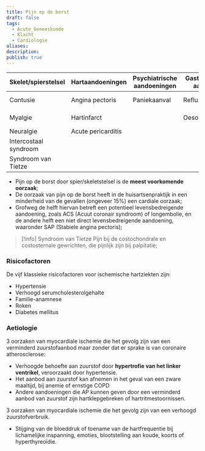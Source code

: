 ```yaml
---
title: Pijn op de borst
draft: false
tags:
  - Acute_Geneeskunde
  - Klacht
  - Cardiologie
aliases: 
description: 
publish: true
---
```




| Skelet/spierstelsel | Hartaandoeningen | Psychiatrische aandoeningen | Gastro-intestinale aandoenigen  | Vasculair | Huid | Pulmonaal |
| --- | --- | --- | --- | --- | --- | --- |
| Contusie | Angina pectoris | Paniekaanval | Refluxziekte | Aneurysma | Herpes zoster | Longembolie |
| Myalgie | Hartinfarct |  | Oesohagusspasmen | Dissectie aorta |  | Pleurale prikkeling |
| Neuralgie | Acute pericarditis |  |  |  |  | Pneumothorax |
| Intercostaal syndroom |  |  |  |  |  | Pleuritis |
| Syndroom van Tietze |  |  |  |  |  |  |

- Pijn op de borst door spier/skeletstelsel is de **meest voorkomende oorzaak**;
- De oorzaak van pijn op de borst heeft in de huisartsenpraktijk in een minderheid van de gevallen (ongeveer 15%) een cardiale oorzaak;
- Grofweg de helft hiervan betreft een potentieel levensbedreigende aandoening, zoals ACS (Acuut coronair syndroom) of longembolie, en de andere helft een niet direct levensbedreigende aandoening, waaronder SAP (Stabiele angina pectoris);


> [!info] Syndroom van Tietze
> Pijn bij de costochondrale en costosternale gewrichten, die pijnlijk zijn bij palpitatie;


### Risicofactoren
De vijf klassieke risicofactoren voor ischemische hartziekten zijn:

-   Hypertensie
-   Verhoogd serumcholesterolgehalte
-   Familie-anamnese
-   Roken
-   Diabetes mellitus

### Aetiologie
3 oorzaken van myocardiale ischemie die het gevolg zijn van een verminderd zuurstofaanbod maar zonder dat er sprake is van coronaire atherosclerose:

- Verhoogde behoefte aan zuurstof door **hypertrofie van het linker ventrikel**, veroorzaakt door hypertensie.
- Het aanbod aan zuurstof kan afnemen in het geval van een zware maaltijd, bij anemie of ernstige COPD
- Andere aandoeningen die AP kunnen geven door een verminderd aanbod van zuurstof zijn hartklepgebreken of hartritmestoornissen.

3 oorzaken van myocardiale ischemie die het gevolg zijn van een verhoogd zuurstofverbruik.

- Stijging van de bloeddruk of toename van de hartfrequentie bij lichamelijke inspanning, emoties, blootstelling aan koude, koorts of hyperthyreoïdie.